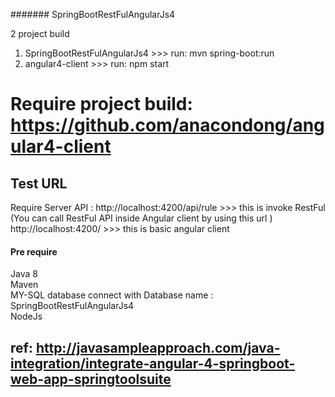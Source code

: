 ####### SpringBootRestFulAngularJs4

2 project build 
1) SpringBootRestFulAngularJs4  >>> run: mvn spring-boot:run
1) angular4-client  >>> run: npm start

# Require project build: https://github.com/anacondong/angular4-client

## Test URL 
Require Server API : http://localhost:4200/api/rule  >>> this is invoke RestFul (You can call RestFul API inside Angular client by using this url )
<br />
http://localhost:4200/  >>> this is basic angular client

#### Pre require
Java 8 <br/>
Maven <br/>
MY-SQL database connect with Database name : SpringBootRestFulAngularJs4 <br/>
NodeJs <br/>

## ref: http://javasampleapproach.com/java-integration/integrate-angular-4-springboot-web-app-springtoolsuite

